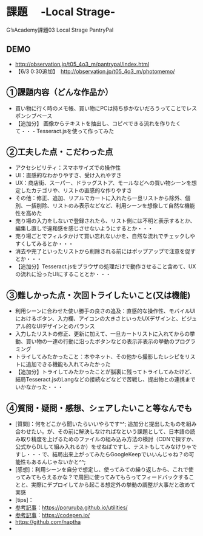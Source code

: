 # 課題　 -Local Strage-　
G’sAcademy課題03 Local Strage PantryPal
## DEMO
- <http://observation.jp/t05_4o3_m/pantrypal/index.html>
- 【6/3 0:30追加】　<http://observation.jp/t05_4o3_m/photomemo/>
## ①課題内容（どんな作品か）
- 買い物に行く時のメモ帳、買い物にPCは持ち歩かないだろうってことでレスポンシブベース
- 【追加分】 画像からテキストを抽出し、コピペできる流れを作りたくて・・・Tesseract.jsを使って作ってみた
## ②工夫した点・こだわった点
- アクセシビリティ：スマホサイズでの操作性
- UI：直感的なわかりやすさ、受け入れやすさ
- UX：商店街、スーパー、ドラッグストア、モールなどへの買い物シーンを想定したカテゴリや、リストの直感的な作りやすさ
- その他：修正、追加、リアルでカートに入れたら一旦リストから除外、個別、一括削除、リストのみ表示などなど、利用シーンを想像して自然な機能性を高めた
- 売り場の入力をしないで登録されたら、リスト側には不明と表示するとか、編集し直しで違和感を感じさせないようにするとか・・・
- 売り場ごとでフィルタかけて買い忘れないかを、自然な流れでチェックしやすくしてみるとか・・・
- 消去や完了といったリストから削除される前にはポップアップで注意を促すとか・・・
- 【追加分】Tesseract.jsをブラウザの処理だけで動作させること含めて、UXの流れに沿ったUIにすることとか・・・
## ③難しかった点・次回トライしたいこと(又は機能)
- 利用シーンに合わせた使い勝手の良さの追及：直感的な操作性、モバイルUIにおけるボタン、入力欄、アイコンの大きさといったUXデザインと、ビジュアル的なUIデザインとのバランス
- 入力したリストの修正、更新に加えて、一旦カートリストに入れてからの挙動、買い物の一連の行動に沿ったボタンなどの表示非表示の挙動のプログラミング
- トライしてみたかったこと：本やネット、その他から撮影したレシピをリストに追加できる機能も入れてみたかった
- 【追加分】トライしてみたかったことが脳裏に残ってトライしてみたけど、結局Tesseract.jsのLangなどの接続などなどで苦戦し、提出物との連携までいかなかった・・・
## ④質問・疑問・感想、シェアしたいこと等なんでも
- [質問]：何をどこから聞いたらいいやらです^^; 追加分と提出したものを組み合わせたい。が、その前に解決しなければなという課題として、日本語の読み取り精度を上げるためのファイルの組み込み方法の検討（CDNで探すか、公式からDLして組み入れるか）をせねばですし、テストもしてみなけりゃですし・・・で、結局出来上がってみたらGoogleKeepでいいんじゃね？の可能性もあるんじゃないかと^^;
- [感想]：利用シーンを自分で想定し、使ってみての繰り返しから、これで使ってみてもらえるかな？で周囲に使ってみてもらってフィードバックすることと、実際にデプロイしてから起こる想定外の挙動の調整が大事だと改めて実感
- [tips]：
- [参考記事]：<https://poruruba.github.io/utilities/>
- [参考記事]：<https://codepen.io/>
- https://github.com/naptha
- [参考記事]:<https://github.com/naptha>
